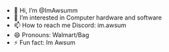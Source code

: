 - 👋 Hi, I’m @ImAwsumm
- 👀 I’m interested in Computer hardware and software
- 📫 How to reach me Discord: im.awsum
- 😄 Pronouns: Walmart/Bag
- ⚡ Fun fact: Im Awsum 
<!---
ImAwsumm/ImAwsumm is a ✨ special ✨ repository because its `README.md` (this file) appears on your GitHub profile.
You can click the Preview link to take a look at your changes.
--->
